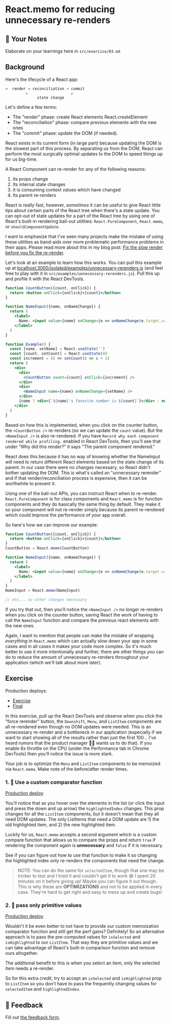 # React.memo for reducing unnecessary re-renders

## 📝 Your Notes

Elaborate on your learnings here in `src/exercise/03.md`

## Background

Here's the lifecycle of a React app:

```
→  render → reconciliation → commit
         ↖                   ↙
              state change
```

Let's define a few terms:

- The "render" phase: create React elements React.createElement
- The "reconciliation" phase: compare previous elements with the new ones
- The "commit" phase: update the DOM (if needed).

React exists in its current form (in large part) because updating the DOM is the
slowest part of this process. By separating us from the DOM, React can perform
the most surgically optimal updates to the DOM to speed things up for us
big-time.

A React Component can re-render for any of the following reasons:

1. Its props change
2. Its internal state changes
3. It is consuming context values which have changed
4. Its parent re-renders

React is really fast, however, _sometimes_ it can be useful to give React little
tips about certain parts of the React tree when there's a state update. You can
opt-out of state updates for a part of the React tree by using one of React's
built-in rendering bail-out utilities: `React.PureComponent`, `React.memo`, or
`shouldComponentUpdate`.

I want to emphasize that I've seen many projects make the mistake of using these
utilities as band-aids over more problematic performance problems in their apps.
Please read more about this in my blog post:
[Fix the slow render before you fix the re-render](https://kentcdodds.com/blog/fix-the-slow-render-before-you-fix-the-re-render).

Let's look at an example to learn how this works. You can pull this example up
at
[localhost:3000/isolated/examples/unnecessary-rerenders.js](http://localhost:3000/isolated/examples/unnecessary-rerenders.js)
(and feel free to play with it in `src/examples/unnecessary-rerenders.js`). Pull
this up and profile it with the React DevTools.

```jsx
function CountButton({count, onClick}) {
  return <button onClick={onClick}>{count}</button>
}

function NameInput({name, onNameChange}) {
  return (
    <label>
      Name: <input value={name} onChange={e => onNameChange(e.target.value)} />
    </label>
  )
}

function Example() {
  const [name, setName] = React.useState('')
  const [count, setCount] = React.useState(0)
  const increment = () => setCount(c => c + 1)
  return (
    <div>
      <div>
        <CountButton count={count} onClick={increment} />
      </div>
      <div>
        <NameInput name={name} onNameChange={setName} />
      </div>
      {name ? <div>{`${name}'s favorite number is ${count}`}</div> : null}
    </div>
  )
}
```

Based on how this is implemented, when you click on the counter button, the
`<CountButton />` re-renders (so we can update the `count` value). But the
`<NameInput />` is also re-rendered. If you have
`Record why each component rendered while profiling.` enabled in React DevTools,
then you'll see that under "Why did this render?" it says "The parent component
rendered."

React does this because it has no way of knowing whether the NameInput will need
to return different React elements based on the state change of its parent. In
our case there were no changes necessary, so React didn't bother updating the
DOM. This is what's called an "unnecessary rerender" and if that
render/reconciliation process is expensive, then it can be worthwhile to prevent
it.

Using one of the bail-out APIs, you can instruct React when to re-render.
`React.PureComponent` is for class components and `React.memo` is for function
components and they do basically the same thing by default. They make it so your
component will not re-render simply because its parent re-rendered which could
improve the performance of your app overall.

So here's how we can improve our example:

```jsx
function CountButton({count, onClick}) {
  return <button onClick={onClick}>{count}</button>
}
CountButton = React.memo(CountButton)

function NameInput({name, onNameChange}) {
  return (
    <label>
      Name: <input value={name} onChange={e => onNameChange(e.target.value)} />
    </label>
  )
}
NameInput = React.memo(NameInput)

// etc... no other changes necessary
```

If you try that out, then you'll notice the `<NameInput />` no longer re-renders
when you click on the counter button, saving React the work of having to call
the `NameInput` function and compare the previous react elements with the new
ones.

Again, I want to mention that people can make the mistake of wrapping
_everything_ in `React.memo` which can actually slow down your app in some cases
and in all cases it makes your code more complex. So it's much better to use it
more intentionally and further, there are other things you can do to reduce the
amount of unnecessary re-renders throughout your application (which we'll talk
about more later).

## Exercise

Production deploys:

- [Exercise](https://react-performance.netlify.app/isolated/exercise/03.js)
- [Final](https://react-performance.netlify.app/isolated/final/03.js)

In this exercise, pull up the React DevTools and observe when you click the
"force rerender" button, the `Downshift`, `Menu`, and `ListItem` components are
all re-rendered even though no DOM updates were needed. This is an unnecessary
re-render and a bottleneck in our application (especially if we want to start
showing all of the results rather than just the first 100... I've heard rumors
that the product manager 👨‍💼 wants us to do that). If you enable 6x throttle on
the CPU (under the Performance tab in Chrome DevTools) then you'll notice the
issue is more stark.

Your job is to optimize the `Menu` and `ListItem` components to be memoized via
`React.memo`. Make note of the before/after render times.

### 1. 💯 Use a custom comparator function

[Production deploy](https://react-performance.netlify.app/isolated/final/03.extra-1.js)

You'll notice that as you hover over the elements in the list (or click the
input and press the down and up arrow) the `highlightedIndex` changes. This prop
changes for all the `ListItem` components, but it doesn't mean that they all
need DOM updates. The only ListItems that need a DOM update are 1) the old
highlighted item, and 2) the new highlighted item.

Luckily for us, `React.memo` accepts a second argument which is a custom compare
function that allows us to compare the props and return `true` if rendering the
component again is **unnecessary** and `false` if it is necessary.

See if you can figure out how to use that function to make it so changing the
highlighted index only re-renders the components that need the change.

> NOTE: You can do the same for `selectedItem`, though that one may be tricker
> to test and I tried it and couldn't get it to work 😅 I spent 20 minutes on it
> before giving up! Maybe you can figure it out though. This is why these are
> **OPTIMIZATIONS** and not to be applied in every case. They're hard to get
> right and easy to mess up and create bugs!

### 2. 💯 pass only primitive values

[Production deploy](https://react-performance.netlify.app/isolated/final/03.extra-2.js)

Wouldn't it be even better to not have to provide our custom memoization
comparator function and still get the perf gains? Definitely! So an alternative
approach is to pass the pre-computed values for `isSelected` and `isHighlighted`
to our `ListItem`. That way they are primitive values and we can take advantage
of React's built-in comparison function and remove ours altogether.

The additional benefit to this is when you select an item, only the selected
item needs a re-render.

So for this extra credit, try to accept an `isSelected` and `isHighlighted` prop
to `ListItem` so you don't have to pass the frequently changing values for
`selectedItem` and `highlightedIndex`.

## 🦉 Feedback

Fill out
[the feedback form](https://ws.kcd.im/?ws=React%20Performance%20%E2%9A%A1&e=03%3A%20React.memo%20for%20reducing%20unnecessary%20re-renders&em=).
